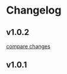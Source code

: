 # Changelog


## v1.0.2

[compare changes](https://github.com/JacobGardos/Vuxtify/compare/v1.0.1...v1.0.2)

## v1.0.1

